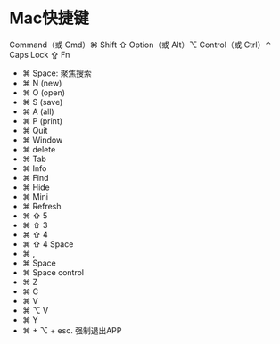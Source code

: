 # Mac快捷键

Command（或 Cmd）⌘
Shift ⇧
Option（或 Alt）⌥
Control（或 Ctrl）⌃
Caps Lock ⇪
Fn


- ⌘ Space: 聚焦搜索
- ⌘ N   (new)
- ⌘ O   (open)
- ⌘ S   (save)
- ⌘ A   (all)
- ⌘ P   (print)
- ⌘ Quit
- ⌘ Window
- ⌘ delete
- ⌘ Tab
- ⌘ Info
- ⌘ Find
- ⌘ Hide
- ⌘ Mini
- ⌘ Refresh
- ⌘ ⇧ 5
- ⌘ ⇧ 3
- ⌘ ⇧ 4
- ⌘ ⇧ 4 Space
- ⌘ ,
- ⌘ Space
- ⌘ Space control
- ⌘ Z
- ⌘ C
- ⌘ V
- ⌘ ⌥ V
- ⌘ Y
- ⌘ + ⌥ + esc.  强制退出APP
